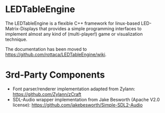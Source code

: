 # LEDTableEngine
The LEDTableEngine is a flexible C++ framework for linux-based LED-Matrix-Displays that provides a simple programming interfaces to implement almost any kind of (multi-player!) game or visualization technique.


The documentation has been moved to https://github.com/rottaca/LEDTableEngine/wiki.


# 3rd-Party Components
- Font parser/renderer implementation adapted from Zylann: https://github.com/Zylann/zCraft
- SDL-Audio wrapper implementation from Jake Besworth (Apache V2.0 license): https://github.com/jakebesworth/Simple-SDL2-Audio
